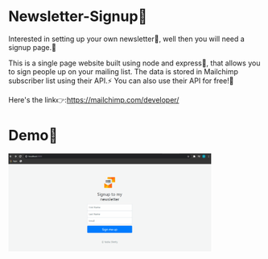 # Newsletter-Signup📩

Interested in setting up your own newsletter🤩, well then you will need a signup page.📃

This is a single page website built using node and express💃, that allows you to sign people up on your mailing list.
The data is stored in Mailchimp subscriber list using their API.⚡ You can also use their API for free!🙌

Here's the link👉:https://mailchimp.com/developer/

# Demo👀

<img src="https://github.com/YashaShetty502/Newsletter-Signup/blob/master/public/images/Newsletter.gif" alt = "Signup Demo" width="80%">

